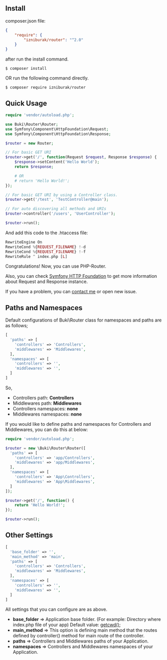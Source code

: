 ## Install
composer.json file:
```json
{
    "require": {
        "izniburak/router": "^2.0"
    }
}
```
after run the install command.
```
$ composer install
```
OR run the following command directly.
```
$ composer require izniburak/router
```

## Quick Usage
```php
require 'vendor/autoload.php';

use Buki\Router\Router;
use Symfony\Component\HttpFoundation\Request;
use Symfony\Component\HttpFoundation\Response;

$router = new Router;

// For basic GET URI
$router->get('/', function(Request $request, Response $response) {
    $response->setContent('Hello World');
    return $response;

    # OR
    # return 'Hello World!';
});

// For basic GET URI by using a Controller class.
$router->get('/test', 'TestController@main');

// For auto discovering all methods and URIs
$router->controller('/users', 'UserController');

$router->run();
```

And add this code to the .htaccess file:

```php
RewriteEngine On
RewriteCond %{REQUEST_FILENAME} !-d
RewriteCond %{REQUEST_FILENAME} !-f
RewriteRule ^ index.php [L]
```

Congratulations! Now, you can use PHP-Router.

Also, you can check [Symfony HTTP Foundation](https://symfony.com/doc/current/components/http_foundation.html) to get more information about Request and Response instance.

If you have a problem, you can [contact me][support-url] or open new issue.

[support-url]: https://github.com/izniburak/php-router#support

## Paths and Namespaces

Default configurations of Buki\Router class for namespaces and paths are as follows;

```php
[
  'paths' => [
    'controllers' => 'Controllers',
    'middlewares' => 'Middlewares',
  ],
  'namespaces' => [
    'controllers' => '',
    'middlewares' => '',
  ]
]
```

So,
* Controllers path: **Controllers**
* Middlewares path: **Middlewares**
* Controllers namespaces: **none**
* Middlewares namespaces: **none**


If you would like to define paths and namespaces for Controllers and Middlewares, you can do this at below:

```php
require 'vendor/autoload.php';

$router = new \Buki\Router\Router([
  'paths' => [
    'controllers' => 'app/Controllers',
    'middlewares' => 'app/Middlewares',
  ],
  'namespaces' => [
    'controllers' => 'App\Controllers',
    'middlewares' => 'App\Middlewares',
  ]
]);

$router->get('/', function() {
    return 'Hello World!';
});

$router->run();
```
## Other Settings

```php
[
  'base_folder' => '',
  'main_method' => 'main',
  'paths' => [
    'controllers' => 'Controllers',
    'middlewares' => 'Middlewares',
  ],
  'namespaces' => [
    'controllers' => '',
    'middlewares' => '',
  ]
]
```
All settings that you can configure are as above.

* **base_folder** => Application base folder. (For example: Directory where index.php file of your app) Default value: [getcwd()](http://php.net/manual/en/function.getcwd.php); 
* **main_method** => This option is defining main method that the routes defined by controller() method for main route of the controller. 
* **paths**       => Controllers and Middlewares paths of your Application.
* **namespaces**  => Controllers and Middlewares namespaces of your Application.